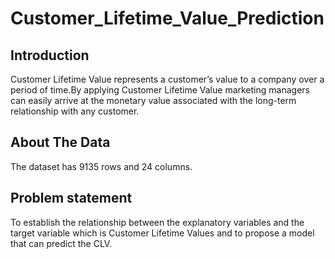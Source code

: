 # Customer_Lifetime_Value_Prediction

## Introduction

Customer Lifetime Value represents a customer’s value to a company over a period of time.By applying Customer Lifetime Value marketing managers can easily arrive at the monetary value associated with the long-term relationship with any customer.

## About The Data

The dataset has 9135 rows and 24 columns.

## Problem statement

To establish the relationship between the explanatory variables and the target variable which is Customer Lifetime Values and to propose a model that can predict the CLV.
